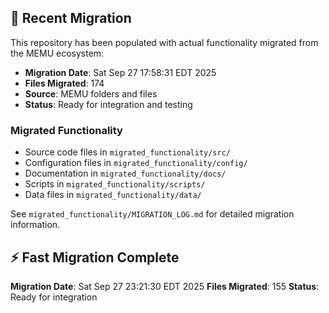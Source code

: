 
## 🔄 Recent Migration

This repository has been populated with actual functionality migrated from the MEMU ecosystem:

- **Migration Date**: Sat Sep 27 17:58:31 EDT 2025
- **Files Migrated**:      174
- **Source**: MEMU folders and files
- **Status**: Ready for integration and testing

### Migrated Functionality
- Source code files in `migrated_functionality/src/`
- Configuration files in `migrated_functionality/config/`
- Documentation in `migrated_functionality/docs/`
- Scripts in `migrated_functionality/scripts/`
- Data files in `migrated_functionality/data/`

See `migrated_functionality/MIGRATION_LOG.md` for detailed migration information.


## ⚡ Fast Migration Complete

**Migration Date**: Sat Sep 27 23:21:30 EDT 2025
**Files Migrated**:      155
**Status**: Ready for integration

